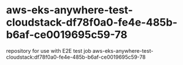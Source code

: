 # aws-eks-anywhere-test-cloudstack-df78f0a0-fe4e-485b-b6af-ce0019695c59-78
repository for use with E2E test job aws-eks-anywhere-test-cloudstack:df78f0a0-fe4e-485b-b6af-ce0019695c59-78
